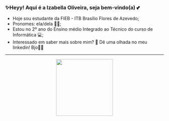 ### ✨Heyy! Aqui é a Izabella Oliveira, seja bem-vindo(a) 💕
- Hoje sou estudante da FIEB - ITB Brasílio Flores de Azevedo;
- Pronomes: ela/dela 💃🏽;
- Estou no 2º ano do Ensino médio Integrado ao Técnico do curso de Informática 💻;
- Interessado em saber mais sobre mim? 👀 Dê uma olhada no meu linkedin! Bjo🦄✨

<hr>
<div align="center">
  <a href="https://github.com/belloliveira">
  <img height="180em" src="https://github-readme-stats.vercel.app/api?username=belloliveira&show_icons=true&theme=radical&include_all_commits=true&count_private=true"/>
</div>
